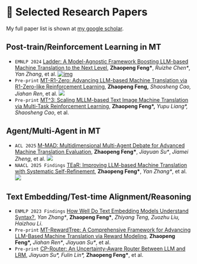 
# 📝 Selected Research Papers
My full paper list is shown at [my google scholar](https://scholar.google.com/citations?user=gdr_uc4AAAAJ).

## **Post-train/Reinforcement Learning in MT**

- `EMNLP 2024` [Ladder: A Model-Agnostic Framework Boosting LLM-based Machine Translation to the Next Level](https://arxiv.org/pdf/2406.15741), **Zhaopeng Feng\***, *Ruizhe Chen\**, *Yan Zhang*, et al. [![img](https://img.shields.io/github/stars/fzp0424/MT-Ladder?style=social&label=Code+Stars)](https://github.com/fzp0424/MT-Ladder)
- ``Pre-print`` [MT-R1-Zero: Advancing LLM-based Machine Translation via R1-Zero-like Reinforcement Learning](https://arxiv.org/pdf/2504.10160), **Zhaopeng Feng,** *Shaosheng* *Cao,* *Jiahan* *Ren*, et al.  [![](https://img.shields.io/github/stars/fzp0424/MT-R1-Zero?style=social&label=Code+Stars)](https://github.com/fzp0424/MT-R1-Zero)
- ``Pre-print`` [MT^3: Scaling MLLM-based Text Image Machine Translation via Multi-Task Reinforcement Learning](https://arxiv.org/pdf/2505.19714), **Zhaopeng Feng\*,** *Yupu* *Liang\*,* *Shaosheng* *Cao*, et al.

## **Agent/Multi-Agent in MT**
- `ACL 2025` [M-MAD: Multidimensional Multi-Agent Debate for Advanced Machine Translation Evaluation](https://arxiv.org/abs/2412.20127), **Zhaopeng Feng\***, *Jiayuan Su\**, *Jiamei Zheng*, et al. [![](https://img.shields.io/github/stars/SU-JIAYUAN/M-MAD?style=social&label=Code+Stars)](https://github.com/SU-JIAYUAN/M-MAD)
- ``NAACL 2025 Findings`` [TEaR: Improving LLM-based Machine Translation with Systematic Self-Refinement](https://arxiv.org/abs/2402.16379), **Zhaopeng Feng\***, *Yan Zhang\**, et al. [![](https://img.shields.io/github/stars/fzp0424/self_correct_mt?style=social&label=Code+Stars)](https://github.com/fzp0424/self_correct_mt)


## **Text Embedding/Test-time Alignment/Reasoning** 
- ``ENMLP 2023 Findings`` [How Well Do Text Embedding Models Understand Syntax?](https://aclanthology.org/2023.findings-emnlp.650/), *Yan Zhang\**, **Zhaopeng Feng\***, *Zhiyang* *Teng,* *Zuozhu* *Liu,* *Haizhou* *Li*.
- ``Pre-print`` [MT-RewardTree: A Comprehensive Framework for Advancing LLM-Based Machine Translation via Reward Modeling](https://arxiv.org/pdf/2503.12123), **Zhaopeng Feng\*,** *Jiahan Ren\**, *Jiayuan Su\**, et al.
- ``Pre-print`` [CP-Router: An Uncertainty-Aware Router Between LLM and LRM](https://arxiv.org/pdf/2505.19970), *Jiayuan Su\*,* *Fulin* *Lin\*,* **Zhaopeng Feng\***, et al. 
